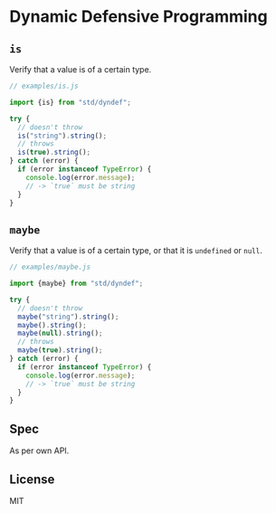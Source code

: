 # Dynamic Defensive Programming 

## `is`

Verify that a value is of a certain type.

```js
// examples/is.js

import {is} from "std/dyndef";

try {
  // doesn't throw
  is("string").string();
  // throws
  is(true).string();
} catch (error) {
  if (error instanceof TypeError) {
    console.log(error.message);
    // -> `true` must be string
  }
}
```

## `maybe`

Verify that a value is of a certain type, or that it is `undefined` or `null`.

```js
// examples/maybe.js

import {maybe} from "std/dyndef";

try {
  // doesn't throw
  maybe("string").string();
  maybe().string();
  maybe(null).string();
  // throws
  maybe(true).string();
} catch (error) {
  if (error instanceof TypeError) {
    console.log(error.message);
    // -> `true` must be string
  }
}
```

## Spec

As per own API.

## License

MIT
